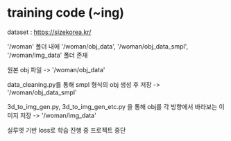 # training code (~ing)

dataset : https://sizekorea.kr/

'/woman' 폴더 내에
'/woman/obj_data', 
'/woman/obj_data_smpl', 
'/woman/img_data' 폴더 존재

원본 obj 파일 -> '/woman/obj_data'

data_cleaning.py를 통해 smpl 형식의 obj 생성 후 저장 -> '/woman/obj_data_smpl'

3d_to_img_gen.py, 3d_to_img_gen_etc.py 을 통해 obj를 각 방향에서 바라보는 이미지 저장 -> '/woman/img_data'

실루엣 기반 loss로 학습 진행 중 프로젝트 중단
